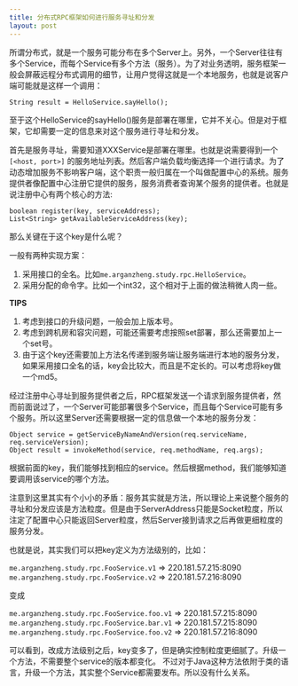 ```yaml
---
title: 分布式RPC框架如何进行服务寻址和分发
layout: post
---
```


所谓分布式，就是一个服务可能分布在多个Server上。另外，一个Server往往有多个Service，而每个Service有多个方法（服务）。为了对业务透明，服务框架一般会屏蔽远程分布式调用的细节，让用户觉得这就是一个本地服务，也就是说客户端可能就是这样一个调用：

	String result = HelloService.sayHello();

至于这个HelloService的sayHello()服务是部署在哪里，它并不关心。但是对于框架，它却需要一定的信息来对这个服务进行寻址和分发。

首先是服务寻址，需要知道XXXService是部署在哪里。也就是说需要得到一个 `[<host, port>]` 的服务地址列表。然后客户端负载均衡选择一个进行请求。为了动态增加服务不影响客户端，这个职责一般归属在一个叫做配置中心的系统。服务提供者像配置中心注册它提供的服务，服务消费者查询某个服务的提供者。也就是说注册中心有两个核心的方法:

	boolean register(key, serviceAddress);
	List<String> getAvailableServiceAddress(key); 

那么关键在于这个key是什么呢？

一般有两种实现方案：

1. 采用接口的全名。比如`me.arganzheng.study.rpc.HelloService`。
2. 采用分配的命令字。比如一个int32，这个相对于上面的做法稍微人肉一些。

**TIPS** 

1. 考虑到接口的升级问题，一般会加上版本号。
2. 考虑到跨机房和容灾问题，可能还需要考虑按照set部署，那么还需要加上一个set号。
3. 由于这个key还需要加上方法名传递到服务端让服务端进行本地的服务分发，如果采用接口全名的话，key会比较大，而且是不定长的。可以考虑将key做一个md5。

经过注册中心寻址到服务提供者之后，RPC框架发送一个请求到服务提供者，然而前面说过了，一个Server可能部署很多个Service，而且每个Service可能有多个服务。所以这里Server还需要根据一定的信息做一个本地的服务分发：

	Object service = getServiceByNameAndVersion(req.serviceName, req.serviceVersion);
	Object result = invokeMethod(service, req.methodName, req.args);

根据前面的key，我们能够找到相应的service。然后根据method，我们能够知道要调用该service的哪个方法。


注意到这里其实有个小小的矛盾：服务其实就是方法，所以理论上来说整个服务的寻址和分发应该是方法粒度。但是由于ServerAddress只能是Socket粒度，所以注定了配置中心只能返回Server粒度，然后Server接到请求之后再做更细粒度的服务分发。

也就是说，其实我们可以把key定义为方法级别的，比如：

`me.arganzheng.study.rpc.FooService.v1` => 220.181.57.215:8090
`me.arganzheng.study.rpc.FooService.v2` => 220.181.57.216:8090


变成

`me.arganzheng.study.rpc.FooService.foo.v1` => 220.181.57.215:8090
`me.arganzheng.study.rpc.FooService.bar.v1` => 220.181.57.215:8090
`me.arganzheng.study.rpc.FooService.foo.v2` => 220.181.57.216:8090


可以看到，改成方法级别之后，key变多了，但是确实控制粒度更细腻了。升级一个方法，不需要整个service的版本都变化。
不过对于Java这种方法依附于类的语言，升级一个方法，其实整个Service都需要发布。所以没有什么关系。